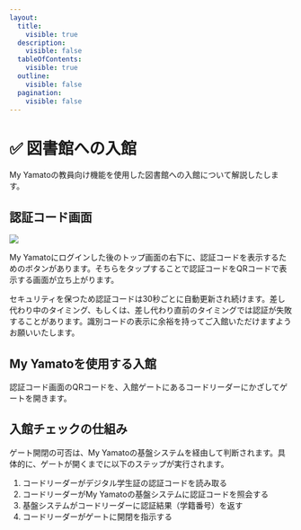 ```yaml
---
layout:
  title:
    visible: true
  description:
    visible: false
  tableOfContents:
    visible: true
  outline:
    visible: false
  pagination:
    visible: false
---
```


# ✅ 図書館への入館

My Yamatoの教員向け機能を使用した図書館への入館について解説したします。

## 認証コード画面

![](https://images.unsplash.com/photo-1706211306706-8f36d91c8379?crop=entropy\&cs=srgb\&fm=jpg\&ixid=M3wxOTcwMjR8MHwxfHJhbmRvbXx8fHx8fHx8fDE3MDg0ODk0NTJ8\&ixlib=rb-4.0.3\&q=85)

My Yamatoにログインした後のトップ画面の右下に、認証コードを表示するためのボタンがあります。そちらをタップすることで認証コードをQRコードで表示する画面が立ち上がります。

セキュリティを保つため認証コードは30秒ごとに自動更新され続けます。差し代わり中のタイミング、もしくは、差し代わり直前のタイミングでは認証が失敗することがあります。識別コードの表示に余裕を持ってご入館いただけますようお願いいたします。

## My Yamatoを使用する入館

&#x20;認証コード画面のQRコードを、入館ゲートにあるコードリーダーにかざしてゲートを開きます。

## 入館チェックの仕組み

ゲート開閉の可否は、My Yamatoの基盤システムを経由して判断されます。具体的に、ゲートが開くまでに以下のステップが実行されます。

1. コードリーダーがデジタル学生証の認証コードを読み取る
2. コードリーダーがMy Yamatoの基盤システムに認証コードを照会する
3. 基盤システムがコードリーダーに認証結果（学籍番号）を返す
4. コードリーダーがゲートに開閉を指示する
